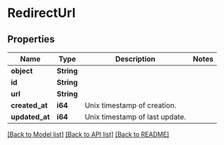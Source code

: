 # RedirectUrl

## Properties

Name | Type | Description | Notes
------------ | ------------- | ------------- | -------------
**object** | **String** |  | 
**id** | **String** |  | 
**url** | **String** |  | 
**created_at** | **i64** | Unix timestamp of creation.  | 
**updated_at** | **i64** | Unix timestamp of last update.  | 

[[Back to Model list]](../README.md#documentation-for-models) [[Back to API list]](../README.md#documentation-for-api-endpoints) [[Back to README]](../README.md)


